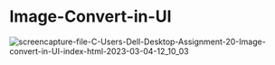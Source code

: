 # Image-Convert-in-UI


![screencapture-file-C-Users-Dell-Desktop-Assignment-20-Image-convert-in-UI-index-html-2023-03-04-12_10_03](https://user-images.githubusercontent.com/120628111/222945809-f0a082be-c0c8-4ba1-8577-f1e9e823d40d.png)
